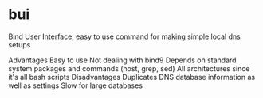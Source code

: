 # bui
Bind User Interface, easy to use command for making simple local dns setups

Advantages
  Easy to use
  Not dealing with bind9
  Depends on standard system packages and commands (host, grep, sed)
  All architectures since it's all bash scripts
Disadvantages
  Duplicates DNS database information as well as settings
  Slow for large databases
